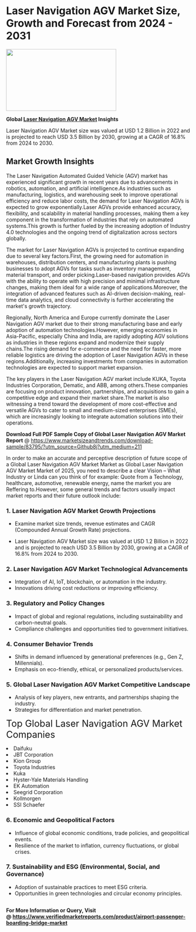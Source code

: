 <H1>Laser Navigation AGV Market Size, Growth and Forecast from 2024 - 2031</H1><img class="aligncenter size-medium wp-image-584254" src="https://thirdeyenews.in/wp-content/uploads/2024/09/Global-Market-Research-300x168.jpeg" alt="" width="300" height="168" /><p><strong>Global&nbsp;<a href="https://www.marketsizeandtrends.com/download-sample/83795/?utm_source=Github8j?utm_medium=211">Laser Navigation AGV Market</a> Insights</strong></p><p>Laser Navigation AGV Market size was valued at USD 1.2 Billion in 2022 and is projected to reach USD 3.5 Billion by 2030, growing at a CAGR of 16.8% from 2024 to 2030.</p><p><h2>Market Growth Insights</h2> <p>The Laser Navigation Automated Guided Vehicle (AGV) market has experienced significant growth in recent years due to advancements in robotics, automation, and artificial intelligence.As industries such as manufacturing, logistics, and warehousing seek to improve operational efficiency and reduce labor costs, the demand for Laser Navigation AGVs is expected to grow exponentially.Laser AGVs provide enhanced accuracy, flexibility, and scalability in material handling processes, making them a key component in the transformation of industries that rely on automated systems.This growth is further fueled by the increasing adoption of Industry 4.0 technologies and the ongoing trend of digitalization across sectors globally.</p> <p>The market for Laser Navigation AGVs is projected to continue expanding due to several key factors.First, the growing need for automation in warehouses, distribution centers, and manufacturing plants is pushing businesses to adopt AGVs for tasks such as inventory management, material transport, and order picking.Laser-based navigation provides AGVs with the ability to operate with high precision and minimal infrastructure changes, making them ideal for a wide range of applications.Moreover, the integration of advanced features such as AI-driven decision-making, real-time data analytics, and cloud connectivity is further accelerating the market's growth trajectory.</p> <p>Regionally, North America and Europe currently dominate the Laser Navigation AGV market due to their strong manufacturing base and early adoption of automation technologies.However, emerging economies in Asia-Pacific, especially China and India, are rapidly adopting AGV solutions as industries in these regions expand and modernize their supply chains.The rising demand for e-commerce and the need for faster, more reliable logistics are driving the adoption of Laser Navigation AGVs in these regions.Additionally, increasing investments from companies in automation technologies are expected to support market expansion.</p> <p>The key players in the Laser Navigation AGV market include KUKA, Toyota Industries Corporation, Dematic, and ABB, among others.These companies are focusing on product innovation, partnerships, and acquisitions to gain a competitive edge and expand their market share.The market is also witnessing a trend toward the development of more cost-effective and versatile AGVs to cater to small and medium-sized enterprises (SMEs), which are increasingly looking to integrate automation solutions into their operations.</p> <p><span class=""><strong>Download Full PDF Sample Copy of Global Laser Navigation AGV Market Report</strong> @ <a href="https://www.marketsizeandtrends.com/download-sample/83795/?utm_source=Github8j?utm_medium=211" target="_blank">https://www.marketsizeandtrends.com/download-sample/83795/?utm_source=Github8j?utm_medium=211</a></span></p><p>In order to make an accurate and perceptive description of future scope of a Global&nbsp;Laser Navigation AGV Market Market as Global&nbsp;Laser Navigation AGV Market Market of 2025, you need to describe a clear Vision &ndash; What Industry or Linda can you think of for example: Quote from a Technology, healthcare, automotive, renewable energy, name the market you are Reffering to.However, some general trends and factors usually impact market reports and their future outlook include:</p><h3>1.&nbsp;<strong>Laser Navigation AGV Market Growth Projections</strong></h3><ul><li>Examine market size trends, revenue estimates and CAGR (Compounded Annual Growth Rate) projections.</li><li><p>Laser Navigation AGV Market size was valued at USD 1.2 Billion in 2022 and is projected to reach USD 3.5 Billion by 2030, growing at a CAGR of 16.8% from 2024 to 2030.</p></li></ul><h3>2.&nbsp;<strong>Laser Navigation AGV Market Technological Advancements</strong></h3><ul><li>Integration of AI, IoT, blockchain, or automation in the industry.</li><li>Innovations driving cost reductions or improving efficiency.</li></ul><h3>3.&nbsp;<strong>Regulatory and Policy Changes</strong></h3><ul><li>Impact of global and regional regulations, including sustainability and carbon-neutral goals.</li><li>Compliance challenges and opportunities tied to government initiatives.</li></ul><h3>4.&nbsp;<strong>Consumer Behavior Trends</strong></h3><ul><li>Shifts in demand influenced by generational preferences (e.g., Gen Z, Millennials).</li><li>Emphasis on eco-friendly, ethical, or personalized products/services.</li></ul><h3>5.&nbsp;<strong>Global Laser Navigation AGV Market Competitive Landscape</strong></h3><ul><li>Analysis of key players, new entrants, and partnerships shaping the industry.</li><li>Strategies for differentiation and market penetration.</li></ul><p data-pm-slice="1 1 []"><span style="color: inherit; font-family: inherit; font-size: 25px;">Top Global Laser Navigation AGV Market Companies</span></p><div class="" data-test-id=""><p><li>Daifuku</li><li> JBT Corporation</li><li> Kion Group</li><li> Toyota Industries</li><li> Kuka</li><li> Hyster-Yale Materials Handling</li><li> EK Automation</li><li> Seegrid Corporation</li><li> Kollmorgen</li><li> SSI Schaefer</li></p></div><h3>6.&nbsp;<strong>Economic and Geopolitical Factors</strong></h3><ul><li>Influence of global economic conditions, trade policies, and geopolitical events.</li><li>Resilience of the market to inflation, currency fluctuations, or global crises.</li></ul><h3>7.&nbsp;<strong>Sustainability and ESG (Environmental, Social, and Governance)</strong></h3><ul><li>Adoption of sustainable practices to meet ESG criteria.</li><li>Opportunities in green technologies and circular economy principles.</li></ul><h2><strong style="font-size: 14px;">For More Information or Query, Visit @&nbsp;</strong><a style="background-color: #ffffff; font-size: 14px;" href="https://www.marketsizeandtrends.com/report/laser-navigation-agv-market/" target="_blank">https://www.verifiedmarketreports.com/product/airport-passenger-boarding-bridge-market</a></h2>